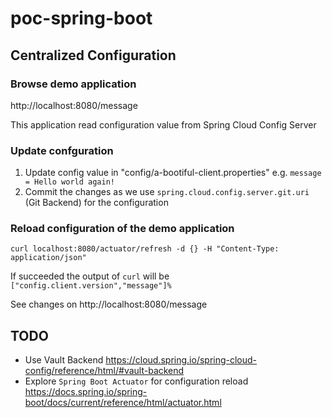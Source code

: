 # poc-spring-boot

## Centralized Configuration

### Browse demo application

http://localhost:8080/message

This application read configuration value from Spring Cloud Config Server

### Update confguration

1. Update config value in "config/a-bootiful-client.properties" e.g. `message = Hello world again!`
2. Commit the changes as we use `spring.cloud.config.server.git.uri` (Git Backend) for the configuration


### Reload configuration of the demo application

`curl localhost:8080/actuator/refresh -d {} -H "Content-Type: application/json"`

If succeeded the output of `curl` will be `["config.client.version","message"]%`

See changes on http://localhost:8080/message

## TODO

- Use Vault Backend https://cloud.spring.io/spring-cloud-config/reference/html/#vault-backend
- Explore `Spring Boot Actuator` for configuration reload https://docs.spring.io/spring-boot/docs/current/reference/html/actuator.html
